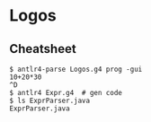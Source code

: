 # Logos

## Cheatsheet

```
$ antlr4-parse Logos.g4 prog -gui
10+20*30
^D
$ antlr4 Expr.g4  # gen code
$ ls ExprParser.java
ExprParser.java
```
